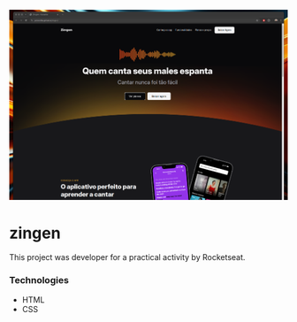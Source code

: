 ![Alt text](assets/image/zinger.png)

# zingen

 This project was developer for a practical activity by Rocketseat.


 ### Technologies 
- HTML
- CSS